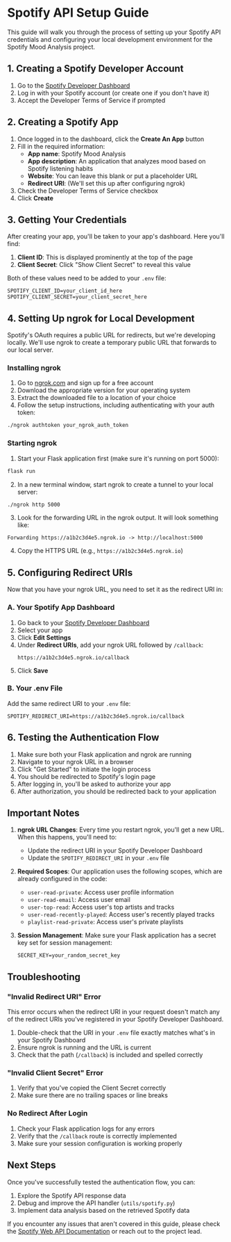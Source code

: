 # Spotify API Setup Guide

This guide will walk you through the process of setting up your Spotify API credentials and configuring your local development environment for the Spotify Mood Analysis project.

## 1. Creating a Spotify Developer Account

1. Go to the [Spotify Developer Dashboard](https://developer.spotify.com/dashboard/)
2. Log in with your Spotify account (or create one if you don't have it)
3. Accept the Developer Terms of Service if prompted

## 2. Creating a Spotify App

1. Once logged in to the dashboard, click the **Create An App** button
2. Fill in the required information:
   - **App name**: Spotify Mood Analysis
   - **App description**: An application that analyzes mood based on Spotify listening habits
   - **Website**: You can leave this blank or put a placeholder URL
   - **Redirect URI**: (We'll set this up after configuring ngrok)
3. Check the Developer Terms of Service checkbox
4. Click **Create**

## 3. Getting Your Credentials

After creating your app, you'll be taken to your app's dashboard. Here you'll find:

1. **Client ID**: This is displayed prominently at the top of the page
2. **Client Secret**: Click "Show Client Secret" to reveal this value

Both of these values need to be added to your `.env` file:

```
SPOTIFY_CLIENT_ID=your_client_id_here
SPOTIFY_CLIENT_SECRET=your_client_secret_here
```

## 4. Setting Up ngrok for Local Development

Spotify's OAuth requires a public URL for redirects, but we're developing locally. We'll use ngrok to create a temporary public URL that forwards to our local server.

### Installing ngrok

1. Go to [ngrok.com](https://ngrok.com/) and sign up for a free account
2. Download the appropriate version for your operating system
3. Extract the downloaded file to a location of your choice
4. Follow the setup instructions, including authenticating with your auth token:

```bash
./ngrok authtoken your_ngrok_auth_token
```

### Starting ngrok

1. Start your Flask application first (make sure it's running on port 5000):
```bash
flask run
```

2. In a new terminal window, start ngrok to create a tunnel to your local server:
```bash
./ngrok http 5000
```

3. Look for the forwarding URL in the ngrok output. It will look something like:
```
Forwarding https://a1b2c3d4e5.ngrok.io -> http://localhost:5000
```

4. Copy the HTTPS URL (e.g., `https://a1b2c3d4e5.ngrok.io`)

## 5. Configuring Redirect URIs

Now that you have your ngrok URL, you need to set it as the redirect URI in:

### A. Your Spotify App Dashboard

1. Go back to your [Spotify Developer Dashboard](https://developer.spotify.com/dashboard/)
2. Select your app
3. Click **Edit Settings**
4. Under **Redirect URIs**, add your ngrok URL followed by `/callback`:
   ```
   https://a1b2c3d4e5.ngrok.io/callback
   ```
5. Click **Save**

### B. Your .env File

Add the same redirect URI to your `.env` file:

```
SPOTIFY_REDIRECT_URI=https://a1b2c3d4e5.ngrok.io/callback
```

## 6. Testing the Authentication Flow

1. Make sure both your Flask application and ngrok are running
2. Navigate to your ngrok URL in a browser
3. Click "Get Started" to initiate the login process
4. You should be redirected to Spotify's login page
5. After logging in, you'll be asked to authorize your app
6. After authorization, you should be redirected back to your application

## Important Notes

1. **ngrok URL Changes**: Every time you restart ngrok, you'll get a new URL. When this happens, you'll need to:
   - Update the redirect URI in your Spotify Developer Dashboard
   - Update the `SPOTIFY_REDIRECT_URI` in your `.env` file

2. **Required Scopes**: Our application uses the following scopes, which are already configured in the code:
   - `user-read-private`: Access user profile information
   - `user-read-email`: Access user email
   - `user-top-read`: Access user's top artists and tracks
   - `user-read-recently-played`: Access user's recently played tracks
   - `playlist-read-private`: Access user's private playlists

3. **Session Management**: Make sure your Flask application has a secret key set for session management:
   ```
   SECRET_KEY=your_random_secret_key
   ```

## Troubleshooting

### "Invalid Redirect URI" Error

This error occurs when the redirect URI in your request doesn't match any of the redirect URIs you've registered in your Spotify Developer Dashboard.

1. Double-check that the URI in your `.env` file exactly matches what's in your Spotify Dashboard
2. Ensure ngrok is running and the URL is current
3. Check that the path (`/callback`) is included and spelled correctly

### "Invalid Client Secret" Error

1. Verify that you've copied the Client Secret correctly
2. Make sure there are no trailing spaces or line breaks

### No Redirect After Login

1. Check your Flask application logs for any errors
2. Verify that the `/callback` route is correctly implemented
3. Make sure your session configuration is working properly

## Next Steps

Once you've successfully tested the authentication flow, you can:

1. Explore the Spotify API response data
2. Debug and improve the API handler (`utils/spotify.py`)
3. Implement data analysis based on the retrieved Spotify data

If you encounter any issues that aren't covered in this guide, please check the [Spotify Web API Documentation](https://developer.spotify.com/documentation/web-api/) or reach out to the project lead.
